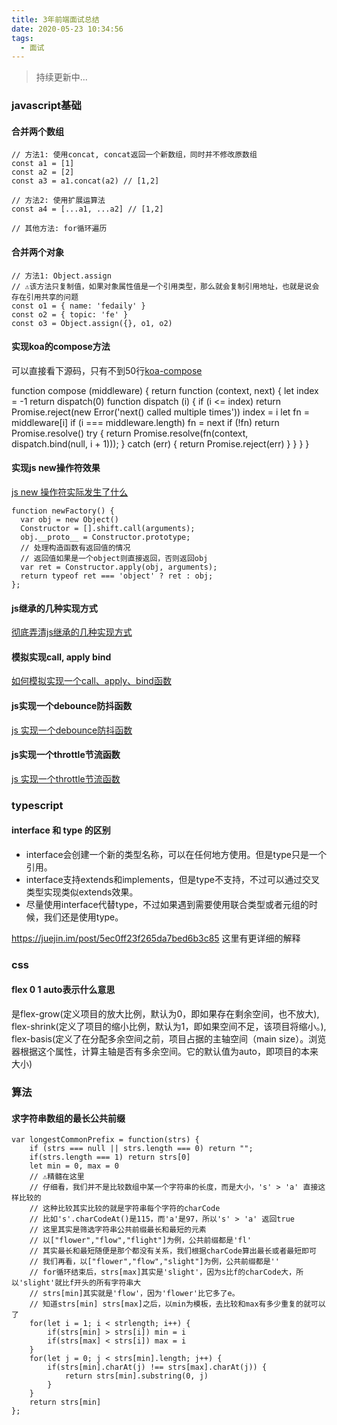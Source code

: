 ```yaml
---
title: 3年前端面试总结
date: 2020-05-23 10:34:56
tags:
  - 面试
---
```


> 持续更新中...

### javascript基础

#### 合并两个数组
```
// 方法1: 使用concat, concat返回一个新数组，同时并不修改原数组
const a1 = [1]
const a2 = [2]
const a3 = a1.concat(a2) // [1,2]

// 方法2: 使用扩展运算法
const a4 = [...a1, ...a2] // [1,2]

// 其他方法: for循环遍历
```

#### 合并两个对象
```
// 方法1: Object.assign
// ⚠️该方法只复制值，如果对象属性值是一个引用类型，那么就会复制引用地址，也就是说会存在引用共享的问题
const o1 = { name: 'fedaily' }
const o2 = { topic: 'fe' }
const o3 = Object.assign({}, o1, o2)
```

#### 实现koa的compose方法
可以直接看下源码，只有不到50行[koa-compose](https://github.com/koajs/compose/blob/master/index.js)

function compose (middleware) {
  return function (context, next) {
    let index = -1
    return dispatch(0)
    function dispatch (i) {
      if (i <= index) return Promise.reject(new Error('next() called multiple times'))
      index = i
      let fn = middleware[i]
      if (i === middleware.length) fn = next
      if (!fn) return Promise.resolve()
      try {
        return Promise.resolve(fn(context, dispatch.bind(null, i + 1)));
      } catch (err) {
        return Promise.reject(err)
      }
    }
  }
}

#### 实现js new操作符效果
[js new 操作符实际发生了什么](https://juejin.im/post/5ec8e337518825430044946e)

```
function newFactory() {
  var obj = new Object()
  Constructor = [].shift.call(arguments);
  obj.__proto__ = Constructor.prototype;
  // 处理构造函数有返回值的情况
  // 返回值如果是一个object则直接返回，否则返回obj
  var ret = Constructor.apply(obj, arguments);
  return typeof ret === 'object' ? ret : obj;
};
```

#### js继承的几种实现方式

[彻底弄清js继承的几种实现方式](https://juejin.im/post/5ec114095188256d545febbf)

#### 模拟实现call, apply bind

[如何模拟实现一个call、apply、bind函数](https://juejin.im/post/5ebbde296fb9a0433769777a)

#### js实现一个debounce防抖函数

[js 实现一个debounce防抖函数](https://juejin.im/post/5ec8eff4f265da76b4047da4)

#### js实现一个throttle节流函数

[js 实现一个throttle节流函数](https://juejin.im/post/5ec8f771f265da770a6156d1)

### typescript

#### interface 和 type 的区别
* interface会创建一个新的类型名称，可以在任何地方使用。但是type只是一个引用。
* interface支持extends和implements，但是type不支持，不过可以通过交叉类型实现类似extends效果。
* 尽量使用interface代替type，不过如果遇到需要使用联合类型或者元组的时候，我们还是使用type。

https://juejin.im/post/5ec0ff23f265da7bed6b3c85 这里有更详细的解释

### css

#### flex 0 1 auto表示什么意思
是flex-grow(定义项目的放大比例，默认为0，即如果存在剩余空间，也不放大), flex-shrink(定义了项目的缩小比例，默认为1，即如果空间不足，该项目将缩小。), flex-basis(定义了在分配多余空间之前，项目占据的主轴空间（main size）。浏览器根据这个属性，计算主轴是否有多余空间。它的默认值为auto，即项目的本来大小)


### 算法

#### 求字符串数组的最长公共前缀
```
var longestCommonPrefix = function(strs) {
    if (strs === null || strs.length === 0) return "";
    if(strs.length === 1) return strs[0]
    let min = 0, max = 0
    // ⚠️精髓在这里
    // 仔细看，我们并不是比较数组中某一个字符串的长度，而是大小，'s' > 'a' 直接这样比较的
    // 这种比较其实比较的就是字符串每个字符的charCode
    // 比如's'.charCodeAt()是115，而'a'是97，所以's' > 'a' 返回true
    // 这里其实是筛选字符串公共前缀最长和最短的元素
    // 以["flower","flow","flight"]为例，公共前缀都是'fl'
    // 其实最长和最短随便是那个都没有关系，我们根据charCode算出最长或者最短即可
    // 我们再看，以["flower","flow","slight"]为例，公共前缀都是''
    // for循环结束后，strs[max]其实是'slight'，因为s比f的charCode大，所以'slight'就比f开头的所有字符串大
    // strs[min]其实就是'flow'，因为'flower'比它多了e。
    // 知道strs[min] strs[max]之后，以min为模板，去比较和max有多少重复的就可以了
    for(let i = 1; i < strlength; i++) {
        if(strs[min] > strs[i]) min = i
        if(strs[max] < strs[i]) max = i
    }
    for(let j = 0; j < strs[min].length; j++) {
        if(strs[min].charAt(j) !== strs[max].charAt(j)) {
            return strs[min].substring(0, j)
        }
    }
    return strs[min]
};
```